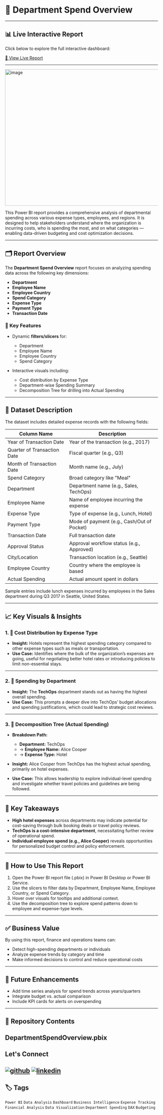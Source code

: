 # 📘 Department Spend Overview 


---
## 📊 Live Interactive Report

Click below to explore the full interactive dashboard:

[🔗  View Live Report](https://app.powerbi.com/view?r=eyJrIjoiMjZhZjIzMGUtMzhiMi00ZDIzLWIxMTEtNmIxNjBhYjMzYzQ3IiwidCI6IjU5MWEyZWE3LTg4MDItNGIxNS1iMDZlLTIwMGI2OTc3M2FiNiJ9)


---
<img width="800" height="450" alt="image" src="https://github.com/user-attachments/assets/ffa1cb50-5c66-4ed1-baf7-fae29094aec0" />


This Power BI report provides a comprehensive analysis of departmental spending across various expense types, employees, and regions. It is designed to help stakeholders understand where the organization is incurring costs, who is spending the most, and on what categories — enabling data-driven budgeting and cost optimization decisions.

---

## 🗂️ Report Overview

The **Department Spend Overview** report focuses on analyzing spending data across the following key dimensions:

- **Department**
- **Employee Name**
- **Employee Country**
- **Spend Category**
- **Expense Type**
- **Payment Type**
- **Transaction Date**

### 🎯 Key Features

- Dynamic **filters/slicers** for:
  - Department
  - Employee Name
  - Employee Country
  - Spend Category

- Interactive visuals including:
  - Cost distribution by Expense Type
  - Department-wise Spending Summary
  - Decomposition Tree for drilling into Actual Spending

---

## 📅 Dataset Description

The dataset includes detailed expense records with the following fields:

| Column Name               | Description |
|---------------------------|-------------|
| Year of Transaction Date  | Year of the transaction (e.g., 2017) |
| Quarter of Transaction Date | Fiscal quarter (e.g., Q3) |
| Month of Transaction Date | Month name (e.g., July) |
| Spend Category            | Broad category like "Meal" |
| Department                | Department name (e.g., Sales, TechOps) |
| Employee Name             | Name of employee incurring the expense |
| Expense Type              | Type of expense (e.g., Lunch, Hotel) |
| Payment Type              | Mode of payment (e.g., Cash/Out of Pocket) |
| Transaction Date          | Full transaction date |
| Approval Status           | Approval workflow status (e.g., Approved) |
| City/Location             | Transaction location (e.g., Seattle) |
| Employee Country          | Country where the employee is based |
| Actual Spending           | Actual amount spent in dollars |

Sample entries include lunch expenses incurred by employees in the Sales department during Q3 2017 in Seattle, United States.

---

## 📈 Key Visuals & Insights

### 1. 💸 **Cost Distribution by Expense Type**

- **Insight:** Hotels represent the highest spending category compared to other expense types such as meals or transportation.
- **Use Case:** Identifies where the bulk of the organization’s expenses are going, useful for negotiating better hotel rates or introducing policies to limit non-essential stays.

---

### 2. 🏢 **Spending by Department**

- **Insight:** The **TechOps** department stands out as having the highest overall spending.
- **Use Case:** This prompts a deeper dive into TechOps’ budget allocations and spending justifications, which could lead to strategic cost reviews.

---

### 3. 🌲 **Decomposition Tree (Actual Spending)**

- **Breakdown Path:**
  - **Department:** TechOps  
  - → **Employee Name:** Alice Cooper  
  - → **Expense Type:** Hotel

- **Insight:** Alice Cooper from TechOps has the highest actual spending, primarily on hotel expenses.
- **Use Case:** This allows leadership to explore individual-level spending and investigate whether travel policies and guidelines are being followed.

---

## 🧭 Key Takeaways

- **High hotel expenses** across departments may indicate potential for cost-saving through bulk booking deals or travel policy reviews.
- **TechOps is a cost-intensive department**, necessitating further review of operational spend.
- **Individual employee spend (e.g., Alice Cooper)** reveals opportunities for personalized budget control and policy enforcement.

---

## 📂 How to Use This Report

1. Open the Power BI report file (.pbix) in Power BI Desktop or Power BI Service.
2. Use the slicers to filter data by Department, Employee Name, Employee Country, or Spend Category.
3. Hover over visuals for tooltips and additional context.
4. Use the decomposition tree to explore spend patterns down to employee and expense-type levels.

---

## ✅ Business Value

By using this report, finance and operations teams can:

- Detect high-spending departments or individuals
- Analyze expense trends by category and time
- Make informed decisions to control and reduce operational costs

---

## 📌 Future Enhancements

- Add time series analysis for spend trends across years/quarters
- Integrate budget vs. actual comparison
- Include KPI cards for alerts on overspending

---


## 📁 Repository Contents

DepartmentSpendOverview.pbix     
---
## Let's Connect
[![github](https://img.shields.io/badge/github-181717?style=for-the-badge&logo=github&logoColor=white)](https://github.com/ahammedjaleel)
[![linkedin](https://img.shields.io/badge/linkedin-0A66C2?style=for-the-badge&logo=linkedin&logoColor=white)](https://www.linkedin.com/in/ahammed-jaleel-33772b5b/)
---
## 🏷️ Tags

`Power BI` `Data Analysis` `Dashboard` `Business Intelligence` `Expense Tracking`  
`Financial Analysis` `Data Visualization` `Department Spending` `DAX` `Budgeting`


